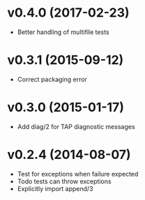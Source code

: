 # v0.4.0 (2017-02-23)

  * Better handling of multifile tests

# v0.3.1 (2015-09-12)

  * Correct packaging error

# v0.3.0 (2015-01-17)

  * Add diag/2 for TAP diagnostic messages

# v0.2.4 (2014-08-07)

  * Test for exceptions when failure expected
  * Todo tests can throw exceptions
  * Explicitly import append/3
